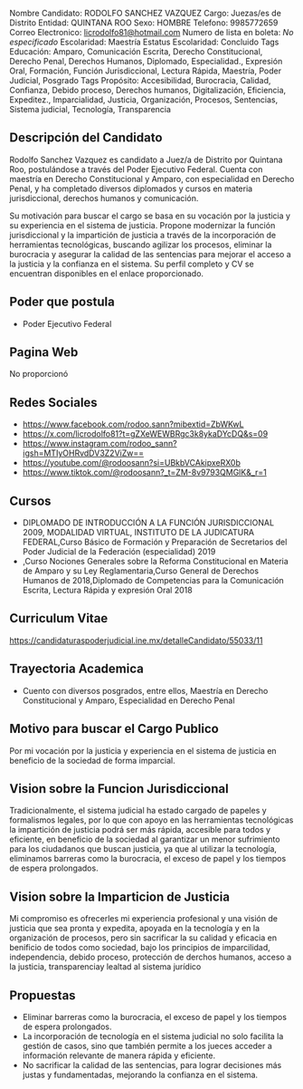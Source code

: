 Nombre Candidato: RODOLFO SANCHEZ VAZQUEZ
Cargo: Juezas/es de Distrito
Entidad: QUINTANA ROO
Sexo: HOMBRE
Telefono: 9985772659
Correo Electronico: licrodolfo81@hotmail.com
Numero de lista en boleta: *No especificado*
Escolaridad: Maestría
Estatus Escolaridad: Concluido
Tags Educación: Amparo, Comunicación Escrita, Derecho Constitucional, Derecho Penal, Derechos Humanos, Diplomado, Especialidad., Expresión Oral, Formación, Función Jurisdiccional, Lectura Rápida, Maestría, Poder Judicial, Posgrado
Tags Propósito: Accesibilidad, Burocracia, Calidad, Confianza, Debido proceso, Derechos humanos, Digitalización, Eficiencia, Expeditez., Imparcialidad, Justicia, Organización, Procesos, Sentencias, Sistema judicial, Tecnología, Transparencia


## Descripción del Candidato 

Rodolfo Sanchez Vazquez es candidato a Juez/a de Distrito por Quintana Roo, postulándose a través del Poder Ejecutivo Federal. Cuenta con maestría en Derecho Constitucional y Amparo, con especialidad en Derecho Penal, y ha completado diversos diplomados y cursos en materia jurisdiccional, derechos humanos y comunicación.

Su motivación para buscar el cargo se basa en su vocación por la justicia y su experiencia en el sistema de justicia. Propone modernizar la función jurisdiccional y la impartición de justicia a través de la incorporación de herramientas tecnológicas, buscando agilizar los procesos, eliminar la burocracia y asegurar la calidad de las sentencias para mejorar el acceso a la justicia y la confianza en el sistema. Su perfil completo y CV se encuentran disponibles en el enlace proporcionado.


## Poder que postula

- Poder Ejecutivo Federal


## Pagina Web

No proporcionó


## Redes Sociales

- https://www.facebook.com/rodoo.sann?mibextid=ZbWKwL
- https://x.com/licrodolfo81?t=gZXeWEWBRgc3k8ykaDYcDQ&s=09
- https://www.instagram.com/rodoo_sann?igsh=MTIyOHRvdDV3Z2ViZw==
- https://youtube.com/@rodoosann?si=UBkbVCAkipxeRX0b
- https://www.tiktok.com/@rodoosann?_t=ZM-8v9793QMGlK&_r=1


## Cursos

- DIPLOMADO DE INTRODUCCIÓN A LA FUNCIÓN JURISDICCIONAL 2009, MODALIDAD VIRTUAL, INSTITUTO DE LA JUDICATURA FEDERAL,Curso Básico de Formación y Preparación de Secretarios del Poder Judicial de la Federación (especialidad) 2019
- ,Curso Nociones Generales sobre la Reforma Constitucional en Materia de Amparo y su Ley Reglamentaria,Curso General de Derechos Humanos de 2018,Diplomado de Competencias para la Comunicación Escrita, Lectura Rápida y expresión Oral 2018


## Curriculum Vitae

https://candidaturaspoderjudicial.ine.mx/detalleCandidato/55033/11


## Trayectoria Academica

- Cuento con diversos posgrados, entre ellos, Maestría en Derecho Constitucional y Amparo, Especialidad en Derecho Penal


## Motivo para buscar el Cargo Publico

Por mi vocación por la justicia y experiencia en el sistema de justicia en beneficio de la sociedad de forma imparcial.


## Vision sobre la Funcion Jurisdiccional

Tradicionalmente, el sistema judicial ha estado cargado de papeles y formalismos legales, por lo que con apoyo en las herramientas tecnológicas la impartición de justicia podrá ser más rápida, accesible para todos y eficiente, en beneficio de la sociedad al garantizar un menor sufrimiento para los ciudadanos que buscan justicia, ya que al utilizar la tecnología, eliminamos barreras como la burocracia, el exceso de papel y los tiempos de espera prolongados.


## Vision sobre la Imparticion de Justicia

Mi compromiso es ofrecerles mi experiencia profesional y una visión de justicia que sea pronta y expedita, apoyada en la tecnología y en la organización de procesos, pero sin sacrificar la su calidad y eficacia en benificio de todos como sociedad, bajo los principios de imparcilidad, independencia, debido proceso, protección de derchos humanos, acceso a la justicia, transparenciay lealtad al sistema jurídico


## Propuestas

- Eliminar barreras como la burocracia, el exceso de papel y los tiempos de espera prolongados.
- La incorporación de tecnología en el sistema judicial no solo facilita la gestión de casos, sino que también permite a los jueces acceder a información relevante de manera rápida y eficiente.
- No sacrificar la calidad de las sentencias, para lograr decisiones más justas y fundamentadas, mejorando la confianza en el sistema.


